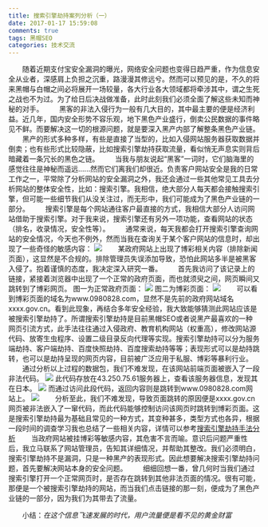 ```yaml
---
title: 搜索引擎劫持案列分析（一）
date: 2017-01-17 15:59:08
comments: true
tags: 黑帽SEO
categories: 技术交流
---
```

　　随着近期支付宝安全漏洞的曝光，网络安全问题也变得日趋严重，作为信息安全从业者，深感肩上负担之沉重，路漫漫其修远兮。然而可以预见的是，不久的将来黑帽与白帽之间必将展开一场较量，各大行业各大领域都将牵涉其中，谓之生死之战也不为过。为了给日后决战做准备，此时此刻我们必须全面了解这些未知而神秘的对手。
　　黑客的非法入侵行为一般有几大目的，其中最主要的便是经济利益。近几年，国内安全形势不容乐观，地下黑色产业盛行，倒卖公民数据的事件略见不鲜。而要解决这一切的根源问题，就是要深入黑产内部了解整条黑色产业链。
　　黑产的形式多种多样，有些是直接了当型的，比如入侵网站服务器获取数据并倒卖；也有些形式比较隐蔽，比如搜索引擎劫持获取流量，看似悄无声息实则背后暗藏着一条冗长的黑色之链。
　　当我与朋友说起“黑客”一词时，它们脑海里的感觉往往是神秘而遥远......然而它们离我们却很近。负责客户网站安全是我的日常工作之一，平常除了分析网站的安全漏洞之外，我还会通过一些其他常见工具去分析网站的整体安全性，比如：搜索引擎。我相信，绝大部分人每天都会接触搜索引擎，但可能一些细节我们从没关注过，而无形中，我们可能成为了黑色产业链的一部分。
　　搜索引擎是每个网站通往客户最直接的方式，我相信大部分人访问网站借助于搜索引擎。对于我来说，搜索引擎还有另外一项功能，查看网站的状态（排名，收录情况，安全性等）。
　　通常来说，每天我都会打开搜索引擎查询网站的安全情况，今天也不例外，然而当我在查询关于某个客户网站的信息时，却出现了一些奇怪的敏感内容：
![](/upload_image/20170117/1.png)
　　某政府网站上出现了博彩相关内容（排除新闻页面），这显然是不合规的。排除管理员失误添加导致，恐怕此网站多半是被黑客入侵了。抱着谨慎的态度，我决定深入研究一番。
　　首先我访问了该记录上的链接，紧接着浏览器中出现了一个正常的政府页面，而也就须臾之间，网页瞬间又跳转到了博彩网页。
图一为正常政府页面：
![](/upload_image/20170117/2.png)
图二为博彩页面：
![](/upload_image/20170117/3.png)
　　可以看到博彩页面的域名为www.0980828.com，显然不是先前的政府网站域名xxxx.gov.cn。看到此现象，再结合多年安全经验，我大致能够猜测此网站应该是被搜索引擎劫持了。所谓搜索引擎劫持是目前黑帽SEO或者说黑产最喜欢的一种网页引流方式，此手法往往通过入侵政府、教育机构网站（权重高），修改网站源代码、放寄生虫程序、设置二级目录反向代理等实现。搜索引擎劫持可以分为服务端劫持、客户端劫持、百度快照劫持、百度搜索劫持等等；表现形式可以是劫持跳转，也可以是劫持呈现的网页内容，目前被广泛应用于私服、博彩等暴利行业。
　　通过分析以上过程的数据包，我们不难发现，在该网站前端页面被嵌入了一段非法代码。
![](/upload_image/20170117/4.png)
此代码存放在43.250.75.61服务器上，查看该服务器信息，发现其在日本。
![](/upload_image/20170117/5.png)
而通过访问此段代码，返回内容则是跳转到www.0980828.com网站上。
![](/upload_image/20170117/6.png)
　　分析至此，我们不难发现，导致页面跳转的原因便是xxxx.gov.cn网页被非法嵌入了一窜代码，而此代码能够控制访问该网页时跳转到博彩页面。这是搜索引擎劫持最为基础且常见的一种方式，其变种甚多，类型方式也各异，根据一段时间的调查学习我也总结了一些相关内容，详情可以参考[搜索引擎劫持手法分析](http://thief.one/2016/10/12/%E9%BB%91%E5%B8%BDSEO%E4%B9%8B%E7%BD%91%E9%A1%B5%E5%8A%AB%E6%8C%81/)
　　当政府网站被挂博彩等敏感内容，其危害不言而喻。意识后问题严重性后，我立马联系了网站管理员，告知其详细情况，并帮助其整改。我们必须明白，搜索引擎劫持不是漏洞，只是一种黑产的表现形式。因此想要解决搜索引擎劫持问题，首先要解决网站本身的安全问题。
　　细细回想一番，曾几何时当我们通过搜索引擎打开一个正常网页时，是否存在跳转到其他非法页面的情况。很有可能，那便是一个被搜索引擎劫持的网站，而当我们点击链接的那一刻，便成为了黑色产业链的一部分，因为我们为其带去了流量。

　　小结：*在这个信息飞速发展的时代，用户流量便是看不见的黄金财富*